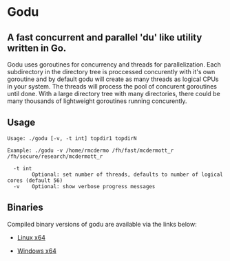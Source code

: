 # Godu
## A fast concurrent and parallel 'du' like utility written in Go.

Godu uses goroutines for concurrency and threads for parallelization. Each subdirectory in the directory tree is proccessed concurently with it's own goroutine and by default godu will create as many threads as logical CPUs in your system. The threads will process the pool of concurent goroutines until done. With a large directory tree with many directories, there could be many thousands of lightweight goroutines running concurently.  

## Usage

```
Usage: ./godu [-v, -t int] topdir1 topdirN

Example: ./godu -v /home/rmcdermo /fh/fast/mcdermott_r /fh/secure/research/mcdermott_r

  -t int
        Optional: set number of threads, defaults to number of logical cores (default 56)
  -v    Optional: show verbose progress messages
```

## Binaries

Compiled binary versions of godu are available via the links below:

- [Linux x64](https://github.com/FredHutch/IT/raw/master/filetools/godu/bin/godu "https://github.com/FredHutch/IT/raw/master/filetools/godu/bin/godu")

- [Windows x64](https://github.com/FredHutch/IT/raw/master/filetools/godu/bin/godu.exe "https://github.com/FredHutch/IT/raw/master/filetools/godu/bin/godu.exe")
